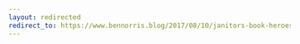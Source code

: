 ```yaml
---
layout: redirected
redirect_to: https://www.bennorris.blog/2017/08/10/janitors-book-heroes.html
---
```

